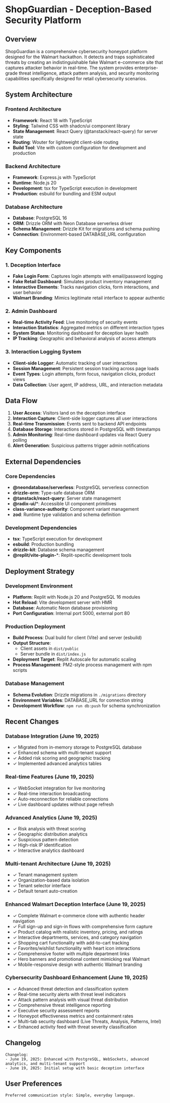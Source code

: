 # ShopGuardian - Deception-Based Security Platform

## Overview

ShopGuardian is a comprehensive cybersecurity honeypot platform designed for the Walmart hackathon. It detects and traps sophisticated threats by creating an indistinguishable fake Walmart e-commerce site that captures attacker behavior in real-time. The system provides enterprise-grade threat intelligence, attack pattern analysis, and security monitoring capabilities specifically designed for retail cybersecurity scenarios.

## System Architecture

### Frontend Architecture
- **Framework**: React 18 with TypeScript
- **Styling**: Tailwind CSS with shadcn/ui component library
- **State Management**: React Query (@tanstack/react-query) for server state
- **Routing**: Wouter for lightweight client-side routing
- **Build Tool**: Vite with custom configuration for development and production

### Backend Architecture
- **Framework**: Express.js with TypeScript
- **Runtime**: Node.js 20
- **Development**: tsx for TypeScript execution in development
- **Production**: esbuild for bundling and ESM output

### Database Architecture
- **Database**: PostgreSQL 16
- **ORM**: Drizzle ORM with Neon Database serverless driver
- **Schema Management**: Drizzle Kit for migrations and schema pushing
- **Connection**: Environment-based DATABASE_URL configuration

## Key Components

### 1. Deception Interface
- **Fake Login Form**: Captures login attempts with email/password logging
- **Fake Retail Dashboard**: Simulates product inventory management
- **Interactive Elements**: Tracks navigation clicks, form interactions, and user behavior
- **Walmart Branding**: Mimics legitimate retail interface to appear authentic

### 2. Admin Dashboard
- **Real-time Activity Feed**: Live monitoring of security events
- **Interaction Statistics**: Aggregated metrics on different interaction types
- **System Status**: Monitoring dashboard for deception layer health
- **IP Tracking**: Geographic and behavioral analysis of access attempts

### 3. Interaction Logging System
- **Client-side Logger**: Automatic tracking of user interactions
- **Session Management**: Persistent session tracking across page loads
- **Event Types**: Login attempts, form focus, navigation clicks, product views
- **Data Collection**: User agent, IP address, URL, and interaction metadata

## Data Flow

1. **User Access**: Visitors land on the deception interface
2. **Interaction Capture**: Client-side logger captures all user interactions
3. **Real-time Transmission**: Events sent to backend API endpoints
4. **Database Storage**: Interactions stored in PostgreSQL with timestamps
5. **Admin Monitoring**: Real-time dashboard updates via React Query polling
6. **Alert Generation**: Suspicious patterns trigger admin notifications

## External Dependencies

### Core Dependencies
- **@neondatabase/serverless**: PostgreSQL serverless connection
- **drizzle-orm**: Type-safe database ORM
- **@tanstack/react-query**: Server state management
- **@radix-ui/***: Accessible UI component primitives
- **class-variance-authority**: Component variant management
- **zod**: Runtime type validation and schema definition

### Development Dependencies
- **tsx**: TypeScript execution for development
- **esbuild**: Production bundling
- **drizzle-kit**: Database schema management
- **@replit/vite-plugin-***: Replit-specific development tools

## Deployment Strategy

### Development Environment
- **Platform**: Replit with Node.js 20 and PostgreSQL 16 modules
- **Hot Reload**: Vite development server with HMR
- **Database**: Automatic Neon database provisioning
- **Port Configuration**: Internal port 5000, external port 80

### Production Deployment
- **Build Process**: Dual build for client (Vite) and server (esbuild)
- **Output Structure**: 
  - Client assets in `dist/public`
  - Server bundle in `dist/index.js`
- **Deployment Target**: Replit Autoscale for automatic scaling
- **Process Management**: PM2-style process management with npm scripts

### Database Management
- **Schema Evolution**: Drizzle migrations in `./migrations` directory
- **Environment Variables**: DATABASE_URL for connection string
- **Development Workflow**: `npm run db:push` for schema synchronization

## Recent Changes

### Database Integration (June 19, 2025)
- ✓ Migrated from in-memory storage to PostgreSQL database
- ✓ Enhanced schema with multi-tenant support
- ✓ Added risk scoring and geographic tracking
- ✓ Implemented advanced analytics tables

### Real-time Features (June 19, 2025)
- ✓ WebSocket integration for live monitoring
- ✓ Real-time interaction broadcasting
- ✓ Auto-reconnection for reliable connections
- ✓ Live dashboard updates without page refresh

### Advanced Analytics (June 19, 2025)
- ✓ Risk analysis with threat scoring
- ✓ Geographic distribution analytics
- ✓ Suspicious pattern detection
- ✓ High-risk IP identification
- ✓ Interactive analytics dashboard

### Multi-tenant Architecture (June 19, 2025)
- ✓ Tenant management system
- ✓ Organization-based data isolation
- ✓ Tenant selector interface
- ✓ Default tenant auto-creation

### Enhanced Walmart Deception Interface (June 19, 2025)
- ✓ Complete Walmart e-commerce clone with authentic header navigation
- ✓ Full sign-up and sign-in flows with comprehensive form capture
- ✓ Product catalog with realistic inventory, pricing, and ratings
- ✓ Interactive departments, services, and category navigation
- ✓ Shopping cart functionality with add-to-cart tracking
- ✓ Favorites/wishlist functionality with heart icon interactions
- ✓ Comprehensive footer with multiple department links
- ✓ Hero banners and promotional content mimicking real Walmart
- ✓ Mobile-responsive design with authentic Walmart branding

### Cybersecurity Dashboard Enhancement (June 19, 2025)
- ✓ Advanced threat detection and classification system
- ✓ Real-time security alerts with threat level indicators
- ✓ Attack pattern analysis with visual threat distribution
- ✓ Comprehensive threat intelligence reporting
- ✓ Executive security assessment reports
- ✓ Honeypot effectiveness metrics and containment rates
- ✓ Multi-tab security dashboard (Live Threats, Analysis, Patterns, Intel)
- ✓ Enhanced activity feed with threat severity classification

## Changelog

```
Changelog:
- June 19, 2025: Enhanced with PostgreSQL, WebSockets, advanced analytics, and multi-tenant support
- June 19, 2025: Initial setup with basic deception interface
```

## User Preferences

```
Preferred communication style: Simple, everyday language.
```